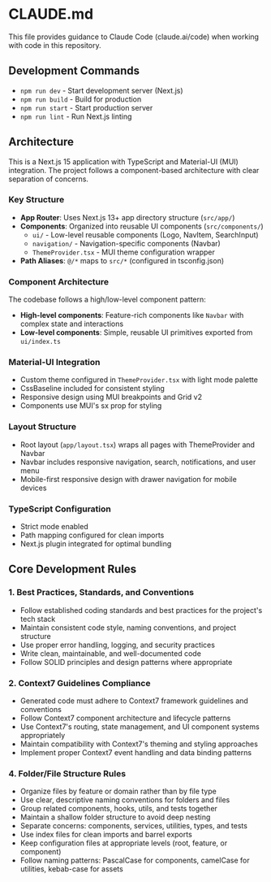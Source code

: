 # CLAUDE.md

This file provides guidance to Claude Code (claude.ai/code) when working with code in this repository.

## Development Commands

- `npm run dev` - Start development server (Next.js)
- `npm run build` - Build for production
- `npm run start` - Start production server
- `npm run lint` - Run Next.js linting

## Architecture

This is a Next.js 15 application with TypeScript and Material-UI (MUI) integration. The project follows a component-based architecture with clear separation of concerns.

### Key Structure

- **App Router**: Uses Next.js 13+ app directory structure (`src/app/`)
- **Components**: Organized into reusable UI components (`src/components/`)
  - `ui/` - Low-level reusable components (Logo, NavItem, SearchInput)
  - `navigation/` - Navigation-specific components (Navbar)
  - `ThemeProvider.tsx` - MUI theme configuration wrapper
- **Path Aliases**: `@/*` maps to `src/*` (configured in tsconfig.json)

### Component Architecture

The codebase follows a high/low-level component pattern:
- **High-level components**: Feature-rich components like `Navbar` with complex state and interactions
- **Low-level components**: Simple, reusable UI primitives exported from `ui/index.ts`

### Material-UI Integration

- Custom theme configured in `ThemeProvider.tsx` with light mode palette
- CssBaseline included for consistent styling
- Responsive design using MUI breakpoints and Grid v2
- Components use MUI's sx prop for styling

### Layout Structure

- Root layout (`app/layout.tsx`) wraps all pages with ThemeProvider and Navbar
- Navbar includes responsive navigation, search, notifications, and user menu
- Mobile-first responsive design with drawer navigation for mobile devices

### TypeScript Configuration

- Strict mode enabled
- Path mapping configured for clean imports
- Next.js plugin integrated for optimal bundling

## Core Development Rules

### 1. Best Practices, Standards, and Conventions
- Follow established coding standards and best practices for the project's tech stack
- Maintain consistent code style, naming conventions, and project structure
- Use proper error handling, logging, and security practices
- Write clean, maintainable, and well-documented code
- Follow SOLID principles and design patterns where appropriate

### 2. Context7 Guidelines Compliance
- Generated code must adhere to Context7 framework guidelines and conventions
- Follow Context7 component architecture and lifecycle patterns
- Use Context7's routing, state management, and UI component systems appropriately
- Maintain compatibility with Context7's theming and styling approaches
- Implement proper Context7 event handling and data binding patterns

### 4. Folder/File Structure Rules
- Organize files by feature or domain rather than by file type
- Use clear, descriptive naming conventions for folders and files
- Group related components, hooks, utils, and tests together
- Maintain a shallow folder structure to avoid deep nesting
- Separate concerns: components, services, utilities, types, and tests
- Use index files for clean imports and barrel exports
- Keep configuration files at appropriate levels (root, feature, or component)
- Follow naming patterns: PascalCase for components, camelCase for utilities, kebab-case for assets
